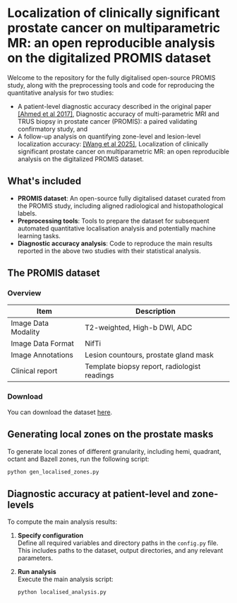 
# Localization of clinically significant prostate cancer on multiparametric MR: an open reproducible analysis on the digitalized PROMIS dataset

Welcome to the repository for the fully digitalised open-source PROMIS study, along with the preprocessing tools and code for reproducing the quantitative analysis for two studies:
- A patient-level diagnostic accuracy described in the original paper [[Ahmed et al 2017]](https://doi.org/10.1016/S0140-6736(16)32401-1), Diagnostic accuracy of multi-parametric MRI and TRUS biopsy in prostate cancer (PROMIS): a paired validating confirmatory study, and
- A follow-up analysis on quantifying zone-level and lesion-level localization accuracy: [[Wang et al 2025]](https://currently-under-review), Localization of clinically significant prostate cancer on multiparametric MR: an open reproducible analysis on the digitalized PROMIS dataset.

## What's included
- **PROMIS dataset**: An open-source fully digitalised dataset curated from the PROMIS study, including aligned radiological and histopathological labels.
- **Preprocessing tools**: Tools to prepare the dataset for subsequent automated quantitative localisation analysis and potentially machine learning tasks. 
- **Diagnostic accuracy analysis**: Code to reproduce the main results reported in the above two studies with their statistical analysis.

## The PROMIS dataset 
### Overview
| Item | Description |
| ---- | ----------- |
| Image Data Modality | T2-weighted, High-b DWI, ADC |
| Image Data Format | NifTi |
| Image Annotations | Lesion countours, prostate gland mask |
| Clinical report | Template biopsy report, radiologist readings |

### Download
You can download the dataset [here](10.5281/zenodo.15683922).

## Generating local zones on the prostate masks
To generate local zones of different granularity, including hemi, quadrant, octant and Bazell zones, run the following script:

  ```bash
  python gen_localised_zones.py
  ```

## Diagnostic accuracy at patient-level and zone-levels
To compute the main analysis results:

1. **Specify configuration**  
   Define all required variables and directory paths in the `config.py` file. This includes paths to the dataset, output directories, and any relevant parameters.

2. **Run analysis**  
   Execute the main analysis script:

   ```bash
   python localised_analysis.py
   ```
